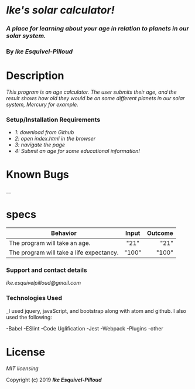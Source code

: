 # _Ike's solar calculator!_

### _A place for learning about your age in relation to planets in our solar system._

### By _**Ike Esquivel-Pilloud**_

# Description

_This program is an age calculator. The user submits their age, and the result shows how old they would be on some different planets in our solar system, Mercury for example._

### Setup/Installation Requirements

* _1: download from Github_
* _2: open index.html in the browser_
* _3: navigate the page_
* _4: Submit an age for some educational information!_

# Known Bugs

__

# specs
| Behavior        | Input           | Outcome  |
| ------------- |:-------------:| -----:|
| The program will take an age. | "21" | "21" |
| The program will take a life expectancy. | "100" | "100" |
### Support and contact details

_ike.esquivelpilloud@gmail.com_

### Technologies Used

_I used jquery, javaScript, and bootstrap along with atom and github. I also used the following:

-Babel
-ESlint
-Code Uglification
-Jest
-Webpack
-Plugins
-other


# License

_MIT licensing_

Copyright (c) 2019 **_Ike Esquivel-Pilloud_**
